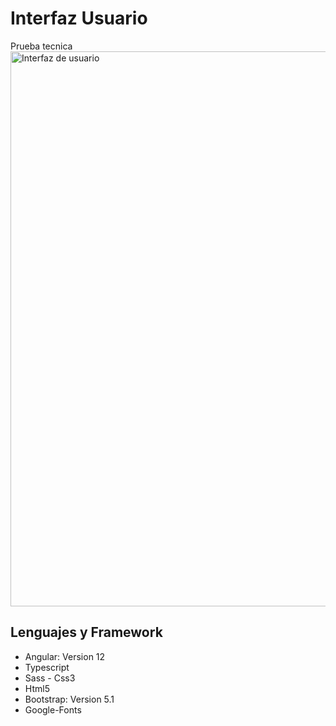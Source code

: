 # Interfaz Usuario

Prueba tecnica 
<img width="888" alt="Interfaz de usuario" src="https://user-images.githubusercontent.com/67086360/161454230-2e70de4b-501b-4855-967e-fcbc5ce56565.png">

## Lenguajes y Framework

- Angular: Version 12
- Typescript
- Sass - Css3
- Html5
- Bootstrap: Version 5.1
- Google-Fonts
